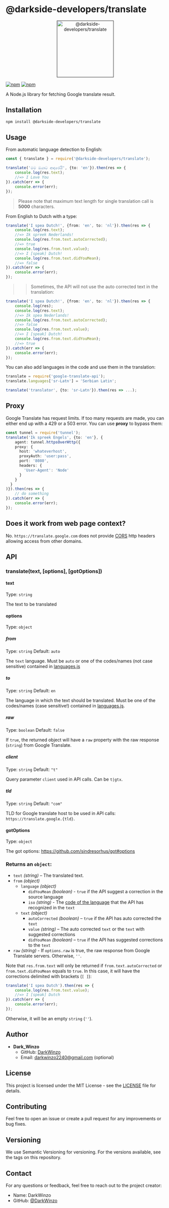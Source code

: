 # @darkside-developers/translate


<p align="center">
  <a href="" rel="noopener">
 <img width=180px height=180px src="https://i.ibb.co/mT0KR26/pngimg-com-cricket-PNG104.png" alt="@darkside-developers/translate"></a>
</p>

[![npm](https://img.shields.io/npm/v/@darkside-developers/translate)](https://www.npmjs.com/package/@darkside-developers/translate)
[![npm](https://img.shields.io/npm/dt/@darkside-developers/translate)](https://www.npmjs.com/package/@darkside-developers/translate)


A Node.js library for fetching Google translate result.

## Installation

```bash
npm install @darkside-developers/translate
```

## Usage

From automatic language detection to English:

```ts
const { translate } = require('@darkside-developers/translate');

translate('මම ඔයාට ආදරෙයි', {to: 'en'}).then(res => {
    console.log(res.text);
    //=> I Love You
}).catch(err => {
    console.error(err);
});
```

> Please note that maximum text length for single translation call is **5000** characters. 

From English to Dutch with a type:

```ts
translate('I spea Dutch!', {from: 'en', to: 'nl'}).then(res => {
    console.log(res.text);
    //=> Ik spreek Nederlands!
    console.log(res.from.text.autoCorrected);
    //=> true
    console.log(res.from.text.value);
    //=> I [speak] Dutch!
    console.log(res.from.text.didYouMean);
    //=> false
}).catch(err => {
    console.error(err);
});
```

>> Sometimes, the API will not use the auto corrected text in the translation:

```ts
translate('I spea Dutch!', {from: 'en', to: 'nl'}).then(res => {
    console.log(res);
    console.log(res.text);
    //=> Ik spea Nederlands!
    console.log(res.from.text.autoCorrected);
    //=> false
    console.log(res.from.text.value);
    //=> I [speak] Dutch!
    console.log(res.from.text.didYouMean);
    //=> true
}).catch(err => {
    console.error(err);
});
```

You can also add languages in the code and use them in the translation:

```ts
translate = require('google-translate-api');
translate.languages['sr-Latn'] = 'Serbian Latin';

translate('translator', {to: 'sr-Latn'}).then(res => ...);
```

## Proxy
Google Translate has request limits. If too many requests are made, you can either end up with a 429 or a 503 error.
You can use **proxy** to bypass them:
```ts
const tunnel = require('tunnel');
translate('Ik spreek Engels', {to: 'en'}, {
    agent: tunnel.httpsOverHttp({
    proxy: { 
      host: 'whateverhost',
      proxyAuth: 'user:pass',
      port: '8080',
      headers: {
        'User-Agent': 'Node'
      }
    }
  }
)}).then(res => {
    // do something
}).catch(err => {
    console.error(err);
});
```

## Does it work from web page context?
No. `https://translate.google.com` does not provide [CORS](https://developer.mozilla.org/en-US/docs/Web/HTTP/CORS) http headers allowing access from other domains.

## API

### translate(text, [options], [gotOptions])

#### text

Type: `string`

The text to be translated

#### options

Type: `object`

##### from
Type: `string` Default: `auto`

The `text` language. Must be `auto` or one of the codes/names (not case sensitive) contained in [languages.js](https://github.com/DarkSide-Developers/translate/blob/master/data/languages.js)

##### to
Type: `string` Default: `en`

The language in which the text should be translated. Must be one of the codes/names (case sensitive!) contained in [languages.js](https://github.com/DarkSide-Developers/translate/blob/master/data/languages.js).

##### raw
Type: `boolean` Default: `false`

If `true`, the returned object will have a `raw` property with the raw response (`string`) from Google Translate.

##### client
Type: `string` Default: `"t"`

Query parameter `client` used in API calls. Can be `t|gtx`.

##### tld
Type: `string` Default: `"com"`

TLD for Google translate host to be used in API calls: `https://translate.google.{tld}`.

#### gotOptions
Type: `object`

The got options: https://github.com/sindresorhus/got#options

### Returns an `object`:
- `text` *(string)* – The translated text.
- `from` *(object)*
  - `language` *(object)*
    - `didYouMean` *(boolean)* - `true` if the API suggest a correction in the source language
    - `iso` *(string)* - The [code of the language](https://github.com/DarkSide-Developers/translate/blob/master/data/languages.js) that the API has recognized in the `text`
  - `text` *(object)*
    - `autoCorrected` *(boolean)* – `true` if the API has auto corrected the `text`
    - `value` *(string)* – The auto corrected `text` or the `text` with suggested corrections
    - `didYouMean` *(boolean)* – `true` if the API has suggested corrections to the `text`
- `raw` *(string)* - If `options.raw` is true, the raw response from Google Translate servers. Otherwise, `''`.

Note that `res.from.text` will only be returned if `from.text.autoCorrected` or `from.text.didYouMean` equals to `true`. In this case, it will have the corrections delimited with brackets (`[ ]`):

```ts
translate('I spea Dutch').then(res => {
    console.log(res.from.text.value);
    //=> I [speak] Dutch
}).catch(err => {
    console.error(err);
});
```
Otherwise, it will be an empty `string` (`''`).

## Author

- **Dark_Winzo**
  - GitHub: [DarkWinzo](https://github.com/DarkWinzo)
  - Email: darkwinzo2240@gmail.com (optional)

## License

This project is licensed under the MIT License - see the [LICENSE](LICENSE) file for details.

## Contributing

Feel free to open an issue or create a pull request for any improvements or bug fixes.

## Versioning

We use Semantic Versioning for versioning. For the versions available, see the tags on this repository.

## Contact

For any questions or feedback, feel free to reach out to the project creator:

- Name: DarkWinzo
- GitHub: [@DarkWinzo](https://github.com/DarkWinzo)

